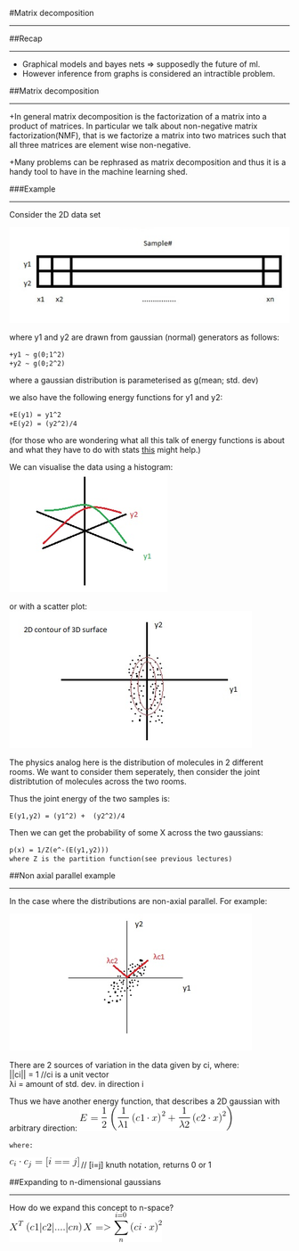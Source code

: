 #Matrix decomposition
___

##Recap
___
+ Graphical models and bayes nets => supposedly the future of ml.
+ However inference from graphs is considered an intractible problem.



##Matrix decomposition 
___

+In general matrix decomposition is the factorization of a matrix into a product of matrices. In particular we talk about non-negative matrix 
factorization(NMF), that is we factorize a matrix into two matrices such that all three matrices are element wise non-negative.

+Many problems can be rephrased as matrix decomposition and thus it is a handy tool to have in the machine learning shed.

###Example
___
Consider the 2D data set 

![Alt text](images/lecture-18/2DData.jpg)

where y1 and y2 are drawn from gaussian (normal) generators as follows:  

	+y1 ~ g(0;1^2)
	+y2 ~ g(0;2^2)

where a gaussian distribution is parameterised as g(mean; std. dev)

we also have the following energy functions for y1 and y2:  

	+E(y1) = y1^2
	+E(y2) = (y2^2)/4

(for those who are wondering what all this talk of energy functions is about and what they have to do with stats [this](http://www.askamathematician.com/2010/02/q-whats-so-special-about-the-gaussian-distribution-a-k-a-a-normal-distribution-or-bell-curve) might help.)

We can visualise the data using a histogram:  
![Alt text](images/lecture-18/hist.jpg)
  

or with a scatter plot:  
![Alt text](images/lecture-18/scatter.jpg) 


The physics analog here is the distribution of molecules in 2 different rooms. We want to consider them seperately, then consider the joint distribtution of molecules across the two rooms. 
  
Thus the joint energy of the two samples is:  
  
 	E(y1,y2) = (y1^2) +  (y2^2)/4  

Then we can get the probability of some X across the two gaussians:  

	p(x) = 1/Z(e^-(E(y1,y2)))  
	where Z is the partition function(see previous lectures)  

##Non axial parallel example 
___  
In the case where the distributions are non-axial parallel. For example:  

![Alt text](images/lecture-18/nonaxialp.jpg)  
  
There are 2 sources of variation in the data given by ci, where:  
	||ci|| = 1 //ci is a unit vector  
	 λi = amount of std. dev. in direction i

Thus we have another energy function, that describes a 2D gaussian with arbitrary direction:
	![Alt text](images/lecture-18/2dgaussenergy.gif)  

	where:  
![Alt text](images/lecture-18/orthovectconstrain.gif)   // [i=j] knuth notation, returns 0 or 1

##Expanding to n-dimensional gaussians
___  
  
How do we expand this concept to n-space?
![Alt text](images/lecture-18/ndimengaussianorientation.gif)
